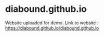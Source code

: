 # diabound.github.io
Website uploaded for demo. 
Link to website : https://diabound.github.io/diabound.github.io
